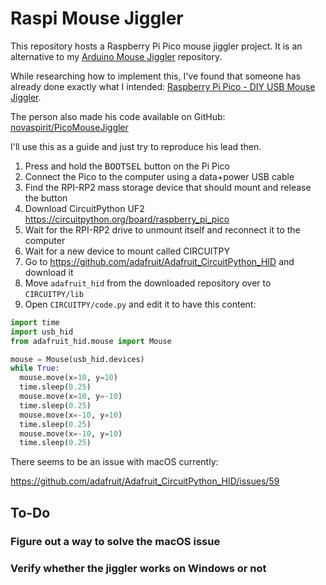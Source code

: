 # Raspi Mouse Jiggler

This repository hosts a Raspberry Pi Pico mouse jiggler project. It is an
alternative to my [Arduino Mouse Jiggler] repository.

[Arduino Mouse Jiggler]: https://github.com/TomasHubelbauer/arduino-mouse-jiggler

While researching how to implement this, I've found that someone has already
done exactly what I intended: [Raspberry Pi Pico - DIY USB Mouse Jiggler].

[Raspberry Pi Pico - DIY USB Mouse Jiggler]: https://www.youtube.com/watch?v=MjCFJCfq8ko

The person also made his code available on GitHub: [novaspirit/PicoMouseJiggler]

[novaspirit/PicoMouseJiggler]: https://github.com/novaspirit/PicoMouseJiggler

I'll use this as a guide and just try to reproduce his lead then.

1. Press and hold the <kbd>BOOTSEL</kbd> button on the Pi Pico
2. Connect the Pico to the computer using a data+power USB cable
3. Find the RPI-RP2 mass storage device that should mount and release the button
4. Download CircuitPython UF2 https://circuitpython.org/board/raspberry_pi_pico
5. Wait for the RPI-RP2 drive to unmount itself and reconnect it to the computer
6. Wait for a new device to mount called CIRCUITPY
7. Go to https://github.com/adafruit/Adafruit_CircuitPython_HID and download it
8. Move `adafruit_hid` from the downloaded repository over to `CIRCUITPY/lib`
9. Open `CIRCUITPY/code.py` and edit it to have this content:

```python
import time
import usb_hid
from adafruit_hid.mouse import Mouse

mouse = Mouse(usb_hid.devices)
while True:
  mouse.move(x=10, y=10)
  time.sleep(0.25)
  mouse.move(x=10, y=-10)
  time.sleep(0.25)
  mouse.move(x=-10, y=10)
  time.sleep(0.25)
  mouse.move(x=-10, y=10)
  time.sleep(0.25)
```

There seems to be an issue with macOS currently:

https://github.com/adafruit/Adafruit_CircuitPython_HID/issues/59

## To-Do

### Figure out a way to solve the macOS issue

### Verify whether the jiggler works on Windows or not
